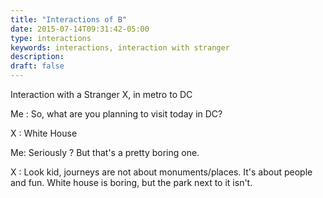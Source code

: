 ```yaml
---
title: "Interactions of B"
date: 2015-07-14T09:31:42-05:00
type: interactions
keywords: interactions, interaction with stranger
description:
draft: false
---
```

[comment]: # (Interactions with strangers )

Interaction with a Stranger X, in metro to DC

Me : So, what are you planning to visit today in DC?

X : White House

Me: Seriously ? But that's a pretty boring one.

X : Look kid, journeys are not about monuments/places. It's about people and fun. White house is boring, but the park next to it isn't.
